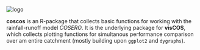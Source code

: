 
![logo](coscos_logo.jpg)

**coscos** is an R-package that collects basic functions for working with the rainfall-runoff model *COSERO*. It is the underlying package for **visCOS**, which collects plotting functions for simultanous performance comparison over am entire catchment  (mostly building upon `ggplot2` and `dygraphs`). 

